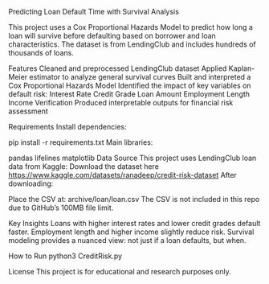 Predicting Loan Default Time with Survival Analysis

This project uses a Cox Proportional Hazards Model to predict how long a loan will survive before defaulting based on borrower and loan characteristics. The dataset is from LendingClub and includes hundreds of thousands of loans.

Features
Cleaned and preprocessed LendingClub dataset
Applied Kaplan-Meier estimator to analyze general survival curves
Built and interpreted a Cox Proportional Hazards Model
Identified the impact of key variables on default risk:
Interest Rate
Credit Grade
Loan Amount
Employment Length
Income Verification
Produced interpretable outputs for financial risk assessment

Requirements
Install dependencies:

pip install -r requirements.txt
Main libraries:

pandas
lifelines
matplotlib
Data Source
This project uses LendingClub loan data from Kaggle:
Download the dataset here
https://www.kaggle.com/datasets/ranadeep/credit-risk-dataset
After downloading:

Place the CSV at: archive/loan/loan.csv
The CSV is not included in this repo due to GitHub’s 100MB file limit.

Key Insights
Loans with higher interest rates and lower credit grades default faster.
Employment length and higher income slightly reduce risk.
Survival modeling provides a nuanced view: not just if a loan defaults, but when.

How to Run
python3 CreditRisk.py

License
This project is for educational and research purposes only.

